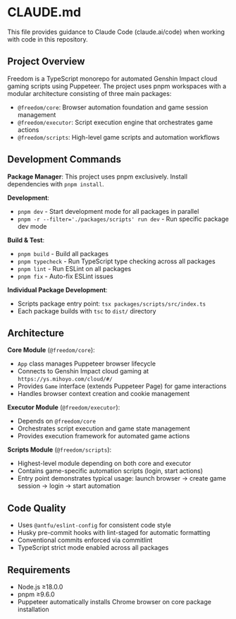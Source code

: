 # CLAUDE.md

This file provides guidance to Claude Code (claude.ai/code) when working with code in this repository.

## Project Overview

Freedom is a TypeScript monorepo for automated Genshin Impact cloud gaming scripts using Puppeteer. The project uses pnpm workspaces with a modular architecture consisting of three main packages:

- `@freedom/core`: Browser automation foundation and game session management
- `@freedom/executor`: Script execution engine that orchestrates game actions
- `@freedom/scripts`: High-level game scripts and automation workflows

## Development Commands

**Package Manager**: This project uses pnpm exclusively. Install dependencies with `pnpm install`.

**Development**:
- `pnpm dev` - Start development mode for all packages in parallel
- `pnpm -r --filter='./packages/scripts' run dev` - Run specific package dev mode

**Build & Test**:
- `pnpm build` - Build all packages
- `pnpm typecheck` - Run TypeScript type checking across all packages
- `pnpm lint` - Run ESLint on all packages
- `pnpm fix` - Auto-fix ESLint issues

**Individual Package Development**:
- Scripts package entry point: `tsx packages/scripts/src/index.ts`
- Each package builds with `tsc` to `dist/` directory

## Architecture

**Core Module** (`@freedom/core`):
- `App` class manages Puppeteer browser lifecycle
- Connects to Genshin Impact cloud gaming at `https://ys.mihoyo.com/cloud/#/`
- Provides `Game` interface (extends Puppeteer Page) for game interactions
- Handles browser context creation and cookie management

**Executor Module** (`@freedom/executor`):
- Depends on `@freedom/core`
- Orchestrates script execution and game state management
- Provides execution framework for automated game actions

**Scripts Module** (`@freedom/scripts`):
- Highest-level module depending on both core and executor
- Contains game-specific automation scripts (login, start actions)
- Entry point demonstrates typical usage: launch browser → create game session → login → start automation

## Code Quality

- Uses `@antfu/eslint-config` for consistent code style
- Husky pre-commit hooks with lint-staged for automatic formatting
- Conventional commits enforced via commitlint
- TypeScript strict mode enabled across all packages

## Requirements

- Node.js ≥18.0.0
- pnpm ≥9.6.0
- Puppeteer automatically installs Chrome browser on core package installation
